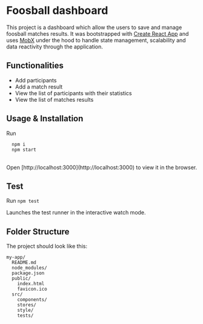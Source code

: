# Foosball dashboard
This project is a dashboard which allow the users to save and manage foosball matches results.
It was bootstrapped with [Create React App](https://github.com/facebookincubator/create-react-app) and 
uses [MobX](https://mobx.js.org/) under the hood to handle state management, scalability and data reactivity through
the application.

## Functionalities
- Add participants
- Add a match result
- View the list of participants with their statistics
- View the list of matches results

## Usage & Installation 

Run 
```
  npm i
  npm start
```
<br>
Open [http://localhost:3000](http://localhost:3000) to view it in the browser.

## Test

Run ```npm test```

Launches the test runner in the interactive watch mode.<br>

## Folder Structure

The project should look like this:

```
my-app/
  README.md
  node_modules/
  package.json
  public/
    index.html
    favicon.ico
  src/
    components/
    stores/
    style/
    tests/
```